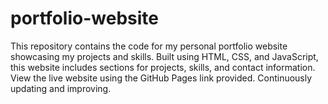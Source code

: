 # portfolio-website
This repository contains the code for my personal portfolio website showcasing my projects and skills. Built using HTML, CSS, and JavaScript, this website includes sections for projects, skills, and contact information. View the live website using the GitHub Pages link provided. Continuously updating and improving.
